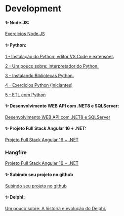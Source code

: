 # Development


#### ✨ Node.JS:

<div> 
<p><a href="https://github.com/JosiTubaroski/Node_JS">Exercicios Node.JS </a></p>
</div> 

#### ✨ Python:

<div> 
<p><a href="https://github.com/JosiTubaroski/Instala_Python_VSCode_Extencoes/blob/main/README.md">1 - Instalação do Python, editor VS Code e extensões </a></p>
</div> 

<div> 
<p><a href="https://github.com/JosiTubaroski/Inter">2 - Um pouco sobre: Interpretador do Python. </a></p>
</div> 

<div> 
<p><a href="https://github.com/JosiTubaroski/Blibliotecas_Python">3 - Instalando Bibliotecas Python. </a></p>
</div> 

<div> 
<p><a href="https://github.com/JosiTubaroski/Python-Exercises">4 - Exercicios Python (Iniciantes) </a></p>
</div> 

<div> 
<p><a href="https://github.com/JosiTubaroski/ETL_com_python">5 - ETL com Python </a></p>
</div> 

#### ✨ Desenvolvimento WEB API com .NET8 e SQLServer:

<div> 
<p><a href="https://github.com/JosiTubaroski/WEB-API-com-.NET-8-e-SQL-Server">Desenvolvimento WEB API com .NET8 e SQLServer</a></p>
</div> 

#### ✨ Projeto Full Stack Angular 16 + .NET:

<div> 
<p><a href="https://github.com/JosiTubaroski/-FullStackAngular_16_-_.NET">Projeto Full Stack Angular 16 + .NET</a></p>
</div> 

### Hangfire

<div> 
<p><a href="https://github.com/JosiTubaroski/NET8_HangFire/tree/main">Projeto Full Stack Angular 16 + .NET</a></p>
</div> 


#### ✨ Subindo seu projeto no github

<div> 
<p><a href="https://github.com/JosiTubaroski/Subir_Projeto_Github">Subindo seu projeto no github</a></p>
</div> 

#### ✨ Delphi:

<div> 
<p><a href="https://github.com/JosiTubaroski/Delphi">Um pouco sobre: A historia e evolução do Delphi. </a></p>
</div> 



